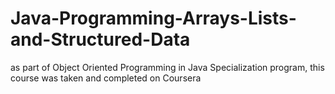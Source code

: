 # Java-Programming-Arrays-Lists-and-Structured-Data
as part of Object Oriented Programming in Java Specialization program, this course was taken and completed on Coursera
